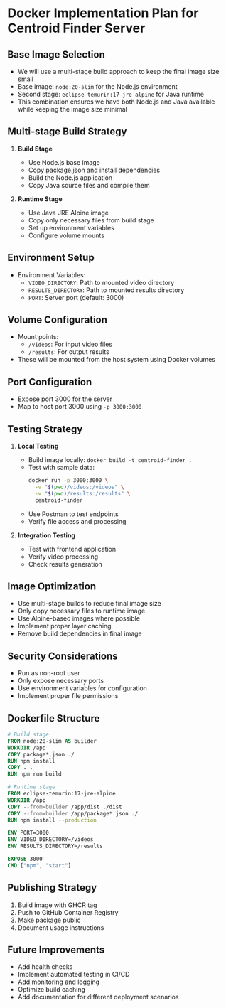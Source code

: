 # Docker Implementation Plan for Centroid Finder Server

## Base Image Selection
- We will use a multi-stage build approach to keep the final image size small
- Base image: `node:20-slim` for the Node.js environment
- Second stage: `eclipse-temurin:17-jre-alpine` for Java runtime
- This combination ensures we have both Node.js and Java available while keeping the image size minimal

## Multi-stage Build Strategy
1. **Build Stage**
   - Use Node.js base image
   - Copy package.json and install dependencies
   - Build the Node.js application
   - Copy Java source files and compile them

2. **Runtime Stage**
   - Use Java JRE Alpine image
   - Copy only necessary files from build stage
   - Set up environment variables
   - Configure volume mounts

## Environment Setup
- Environment Variables:
  - `VIDEO_DIRECTORY`: Path to mounted video directory
  - `RESULTS_DIRECTORY`: Path to mounted results directory
  - `PORT`: Server port (default: 3000)

## Volume Configuration
- Mount points:
  - `/videos`: For input video files
  - `/results`: For output results
- These will be mounted from the host system using Docker volumes

## Port Configuration
- Expose port 3000 for the server
- Map to host port 3000 using `-p 3000:3000`

## Testing Strategy
1. **Local Testing**
   - Build image locally: `docker build -t centroid-finder .`
   - Test with sample data:
     ```bash
     docker run -p 3000:3000 \
       -v "$(pwd)/videos:/videos" \
       -v "$(pwd)/results:/results" \
       centroid-finder
     ```
   - Use Postman to test endpoints
   - Verify file access and processing

2. **Integration Testing**
   - Test with frontend application
   - Verify video processing
   - Check results generation

## Image Optimization
- Use multi-stage builds to reduce final image size
- Only copy necessary files to runtime image
- Use Alpine-based images where possible
- Implement proper layer caching
- Remove build dependencies in final image

## Security Considerations
- Run as non-root user
- Only expose necessary ports
- Use environment variables for configuration
- Implement proper file permissions

## Dockerfile Structure
```dockerfile
# Build stage
FROM node:20-slim AS builder
WORKDIR /app
COPY package*.json ./
RUN npm install
COPY . .
RUN npm run build

# Runtime stage
FROM eclipse-temurin:17-jre-alpine
WORKDIR /app
COPY --from=builder /app/dist ./dist
COPY --from=builder /app/package*.json ./
RUN npm install --production

ENV PORT=3000
ENV VIDEO_DIRECTORY=/videos
ENV RESULTS_DIRECTORY=/results

EXPOSE 3000
CMD ["npm", "start"]
```

## Publishing Strategy
1. Build image with GHCR tag
2. Push to GitHub Container Registry
3. Make package public
4. Document usage instructions

## Future Improvements
- Add health checks
- Implement automated testing in CI/CD
- Add monitoring and logging
- Optimize build caching
- Add documentation for different deployment scenarios
